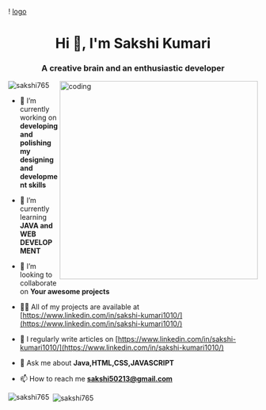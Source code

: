   ! [logo](https://github.com/Sakshi765/Sakshi765/blob/main/GitHub%20Banner.png)
<h1 align="center">Hi 👋, I'm Sakshi Kumari</h1>
<h3 align="center">A creative brain and an enthusiastic developer</h3>
<img align="right" alt="coding" width="400" src="https://camo.githubusercontent.com/5a249fff657eb22fb372ea50a8553b59551fd78ea5df602fc08e3ec1e8e95bb2/68747470733a2f2f63646e2e6472696262626c652e636f6d2f75736572732f313935313138322f73637265656e73686f74732f343536303832332f383030783630302e676966">

<p align="left"> <img src="https://komarev.com/ghpvc/?username=sakshi765&label=Profile%20views&color=0e75b6&style=flat" alt="sakshi765" /> </p>

- 🔭 I’m currently working on **developing and polishing my designing and development skills**

- 🌱 I’m currently learning **JAVA and WEB DEVELOPMENT**

- 👯 I’m looking to collaborate on **Your awesome projects**

- 👨‍💻 All of my projects are available at [https://www.linkedin.com/in/sakshi-kumari1010/](https://www.linkedin.com/in/sakshi-kumari1010/)

- 📝 I regularly write articles on [https://www.linkedin.com/in/sakshi-kumari1010/](https://www.linkedin.com/in/sakshi-kumari1010/)

- 💬 Ask me about **Java,HTML,CSS,JAVASCRIPT**

- 📫 How to reach me **sakshi50213@gmail.com**



<p><img align="left" src="https://github-readme-stats.vercel.app/api/top-langs?username=sakshi765&show_icons=true&locale=en&layout=compact" alt="sakshi765" /></p>

<p>&nbsp;<img align="center" src="https://github-readme-stats.vercel.app/api?username=sakshi765&show_icons=true&locale=en" alt="sakshi765" /></p>


<!---
Sakshi765/Sakshi765 is a ✨ special ✨ repository because its `README.md` (this file) appears on your GitHub profile.
You can click the Preview link to take a look at your changes.
--->
